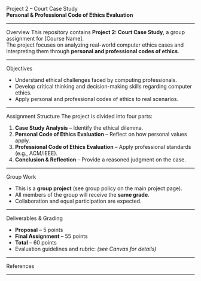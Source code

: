 Project 2 – Court Case Study  
**Personal & Professional Code of Ethics Evaluation**

---

Overview
This repository contains **Project 2: Court Case Study**, a group assignment for [Course Name].  
The project focuses on analyzing real-world computer ethics cases and interpreting them through **personal and professional codes of ethics**.

---

Objectives
- Understand ethical challenges faced by computing professionals.  
- Develop critical thinking and decision-making skills regarding computer ethics.  
- Apply personal and professional codes of ethics to real scenarios.  

---

Assignment Structure
The project is divided into four parts:
1. **Case Study Analysis** – Identify the ethical dilemma.  
2. **Personal Code of Ethics Evaluation** – Reflect on how personal values apply.  
3. **Professional Code of Ethics Evaluation** – Apply professional standards (e.g., ACM/IEEE).  
4. **Conclusion & Reflection** – Provide a reasoned judgment on the case.  

---

Group Work
- This is a **group project** (see group policy on the main project page).  
- All members of the group will receive the **same grade**.  
- Collaboration and equal participation are expected.  

---

Deliverables & Grading
- **Proposal** – 5 points  
- **Final Assignment** – 55 points  
- **Total** – 60 points  
- Evaluation guidelines and rubric: *(see Canvas for details)*  

---

References

---
